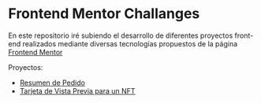 # Frontend Mentor Challanges
En este repositorio iré subiendo el desarrollo de diferentes proyectos front-end realizados mediante diversas tecnologías propuestos de la página [Frontend Mentor](https://www.frontendmentor.io/home)

Proyectos:

* [Resumen de Pedido](https://sdann26.github.io/frontend-mentor/1-order-summary-component-main/)
* [Tarjeta de Vista Previa para un NFT](https://sdann26.github.io/frontend-mentor/2-nft-preview-card-component-main/)